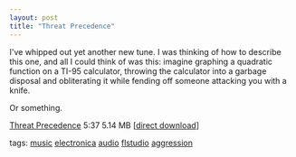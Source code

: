 ```yaml
---
layout: post
title: "Threat Precedence"
---
```


<p>I've whipped out yet another new tune.  I was thinking of how to describe this one, and all I could think of was this: imagine graphing a quadratic function on a TI-95 calculator, throwing the calculator into a garbage disposal and obliterating it while fending off someone attacking you with a knife.   </p>
  
<p>Or something.</p>
  
<p><a href="http://www.kindohm.com/MusicLibrary/Pages/SongDetail.aspx?SongID=d034a42f-3da1-4414-97bd-3073df084ab0">Threat Precedence</a> 5:37 5.14 MB [<a href="http://www.kindohm.com/mp3/Electronica/Kindohm.ThreatPrecedence.mp3">direct download</a>]</p>
  
<p class="tags"> tags: <a href="http://technorati.com/tags/music" target="_blank" rel="tag">music</a> <a href="http://technorati.com/tags/electronica" target="_blank" rel="tag">electronica</a> <a href="http://technorati.com/tags/audio" target="_blank" rel="tag">audio</a> <a href="http://technorati.com/tags/flstudio" target="_blank" rel="tag">flstudio</a> <a href="http://technorati.com/tags/aggression" target="_blank" rel="tag">aggression</a> </p>
 
